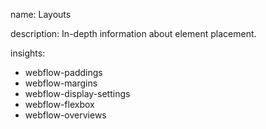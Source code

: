 name: Layouts

description: In-depth information about element placement.

insights:
  - webflow-paddings
  - webflow-margins
  - webflow-display-settings
  - webflow-flexbox
  - webflow-overviews